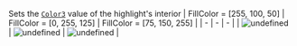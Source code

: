 Sets the [`Color3`](https://create.roblox.com/docs/reference/engine/classes/Color3) value of the highlight's interior
| FillColor = [255, 100, 50] | FillColor = [0, 255, 125] | FillColor = [75, 150, 255] |
| - | - | - |
| ![undefined](https://prod.docsiteassets.roblox.com/assets/ui/highlighting-objects/FillColor-Red.jpg) | ![undefined](https://prod.docsiteassets.roblox.com/assets/ui/highlighting-objects/FillColor-Green.jpg) | ![undefined](https://prod.docsiteassets.roblox.com/assets/ui/highlighting-objects/FillColor-Blue.jpg) |